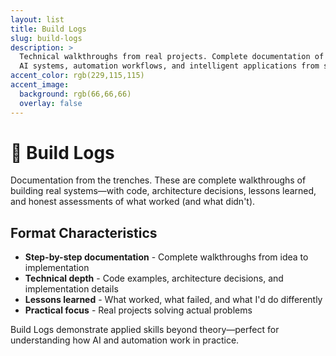 ```yaml
---
layout: list
title: Build Logs
slug: build-logs
description: >
  Technical walkthroughs from real projects. Complete documentation of building
  AI systems, automation workflows, and intelligent applications from start to finish.
accent_color: rgb(229,115,115)
accent_image:
  background: rgb(66,66,66)
  overlay: false
---
```


# 🔧 Build Logs

Documentation from the trenches. These are complete walkthroughs of building real systems—with code, architecture decisions, lessons learned, and honest assessments of what worked (and what didn't).

## Format Characteristics

- **Step-by-step documentation** - Complete walkthroughs from idea to implementation
- **Technical depth** - Code examples, architecture decisions, and implementation details
- **Lessons learned** - What worked, what failed, and what I'd do differently
- **Practical focus** - Real projects solving actual problems

Build Logs demonstrate applied skills beyond theory—perfect for understanding how AI and automation work in practice.